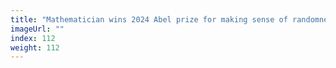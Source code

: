 ```yaml
---
title: "Mathematician wins 2024 Abel prize for making sense of randomness"
imageUrl: ""
index: 112
weight: 112
---
```

